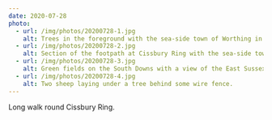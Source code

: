 ```yaml
---
date: 2020-07-28
photo:
  - url: /img/photos/20200728-1.jpg
    alt: Trees in the foreground with the sea-side town of Worthing in the distance with hills separating them.
  - url: /img/photos/20200728-2.jpg
    alt: Section of the footpath at Cissbury Ring with the sea-side town of Worthing in the distance.
  - url: /img/photos/20200728-3.jpg
    alt: Green fields on the South Downs with a view of the East Sussex coastline towards Brighton.
  - url: /img/photos/20200728-4.jpg
    alt: Two sheep laying under a tree behind some wire fence.
---
```


Long walk round Cissbury Ring.
